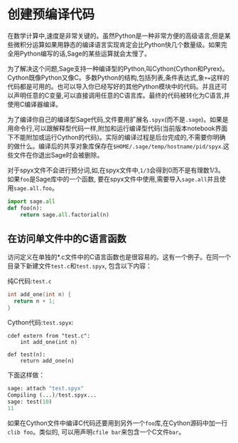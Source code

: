 创建预编译代码 
===

在数学计算中,速度是非常关键的。虽然Python是一种非常方便的高级语言,但是某些微积分运算如果用静态的编译语言实现肯定会比Python快几个数量级。如果完全用Python编写的话,Sage的某些运算就会太慢了。

为了解决这个问题,Sage支持一种编译型的Python,叫Cython(Cython和Pyrex)。Cython既像Python又像C。多数Python的结构,包括列表,条件表达式,象`+=`这样的代码都是可用的。也可以导入你已经写好的其他Python模块中的代码。并且还可以声明任意的C变量,可以直接调用任意的C语言库。最终的代码被转化为C语言,并使用C编译器编译。

为了编译你自己的编译型Sage代码,文件要用扩展名`.spyx`(而不是`.sage`)。如果是用命令行,可以跟解释型代码一样,附加和运行编译型代码(当前版本notebook界面下不能附加或运行Cython的代码)。实际的编译过程是后台完成的,不需要你明确的做什么。编译后的共享对象库保存在`$HOME/.sage/temp/hostname/pid/spyx`.这些文件在你退出Sage时会被删除。

对于spyx文件不会进行预分词,如,在spyx文件中,`1/3`会得到0而不是有理数$1/3$。 如果`foo`是Sage库中的一个函数, 要在spyx文件中使用,需要导入`sage.all`并且使用`sage.all.foo`。
```py
import sage.all
def foo(n):
    return sage.all.factorial(n)
```


## 在访问单文件中的C语言函数

访问定义在单独的*.c文件中的C语言函数也是很容易的。这有一个例子。在同一个目录下新建文件`test.c`和`test.spyx`, 包含以下内容：

纯C代码:`test.c`
```c
int add_one(int n) {
  return n + 1;
}
```


Cython代码:`test.spyx`:
```cpy
cdef extern from "test.c":
    int add_one(int n)

def test(n):
    return add_one(n)
```


下面这样做：
```py
sage: attach "test.spyx"
Compiling (...)/test.spyx...
sage: test(10)
11
```


如果在Cython文件中编译C代码还要用到另外一个`foo`库,在Cython源码中加一行`clib foo`。类似的, 可以用声明`cfile bar`来包含一个C文件`bar`。